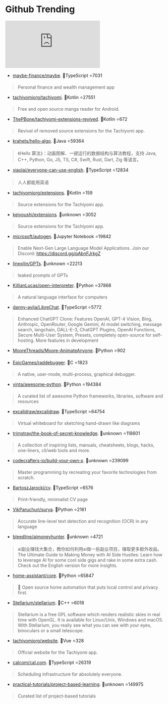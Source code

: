 # Github Trending 
 ![daily-bing](https://api.isoyu.com/bing_images.php) 
 - [maybe-finance/maybe](https://github.com/maybe-finance/maybe). 💪TypeScript ⭐7031 
 > Personal finance and wealth management app 
 - [tachiyomiorg/tachiyomi](https://github.com/tachiyomiorg/tachiyomi). 💪Kotlin ⭐27551 
 > Free and open source manga reader for Android. 
 - [ThePBone/tachiyomi-extensions-revived](https://github.com/ThePBone/tachiyomi-extensions-revived). 💪Kotlin ⭐672 
 > Revival of removed source extensions for the Tachiyomi app. 
 - [krahets/hello-algo](https://github.com/krahets/hello-algo). 💪Java ⭐59364 
 > 《Hello 算法》：动画图解、一键运行的数据结构与算法教程，支持 Java, C++, Python, Go, JS, TS, C#, Swift, Rust, Dart, Zig 等语言。 
 - [xiaolai/everyone-can-use-english](https://github.com/xiaolai/everyone-can-use-english). 💪TypeScript ⭐12834 
 > 人人都能用英语 
 - [tachiyomiorg/extensions](https://github.com/tachiyomiorg/extensions). 💪Kotlin ⭐159 
 > Source extensions for the Tachiyomi app. 
 - [keiyoushi/extensions](https://github.com/keiyoushi/extensions). 💪unknown ⭐3052 
 > Source extensions for the Tachiyomi app. 
 - [microsoft/autogen](https://github.com/microsoft/autogen). 💪Jupyter Notebook ⭐19842 
 > Enable Next-Gen Large Language Model Applications. Join our Discord: https://discord.gg/pAbnFJrkgZ 
 - [linexjlin/GPTs](https://github.com/linexjlin/GPTs). 💪unknown ⭐22213 
 > leaked prompts of GPTs 
 - [KillianLucas/open-interpreter](https://github.com/KillianLucas/open-interpreter). 💪Python ⭐37868 
 > A natural language interface for computers 
 - [danny-avila/LibreChat](https://github.com/danny-avila/LibreChat). 💪TypeScript ⭐5772 
 > Enhanced ChatGPT Clone: Features OpenAI, GPT-4 Vision, Bing, Anthropic, OpenRouter, Google Gemini, AI model switching, message search, langchain, DALL-E-3, ChatGPT Plugins, OpenAI Functions, Secure Multi-User System, Presets, completely open-source for self-hosting. More features in development 
 - [MooreThreads/Moore-AnimateAnyone](https://github.com/MooreThreads/Moore-AnimateAnyone). 💪Python ⭐902 
 >  
 - [EpicGames/raddebugger](https://github.com/EpicGames/raddebugger). 💪C ⭐1823 
 > A native, user-mode, multi-process, graphical debugger. 
 - [vinta/awesome-python](https://github.com/vinta/awesome-python). 💪Python ⭐194384 
 > A curated list of awesome Python frameworks, libraries, software and resources 
 - [excalidraw/excalidraw](https://github.com/excalidraw/excalidraw). 💪TypeScript ⭐64754 
 > Virtual whiteboard for sketching hand-drawn like diagrams 
 - [trimstray/the-book-of-secret-knowledge](https://github.com/trimstray/the-book-of-secret-knowledge). 💪unknown ⭐118601 
 > A collection of inspiring lists, manuals, cheatsheets, blogs, hacks, one-liners, cli/web tools and more. 
 - [codecrafters-io/build-your-own-x](https://github.com/codecrafters-io/build-your-own-x). 💪unknown ⭐239099 
 > Master programming by recreating your favorite technologies from scratch. 
 - [BartoszJarocki/cv](https://github.com/BartoszJarocki/cv). 💪TypeScript ⭐6576 
 > Print-friendly, minimalist CV page 
 - [VikParuchuri/surya](https://github.com/VikParuchuri/surya). 💪Python ⭐2161 
 > Accurate line-level text detection and recognition (OCR) in any language 
 - [bleedline/aimoneyhunter](https://github.com/bleedline/aimoneyhunter). 💪unknown ⭐4721 
 > ai副业赚钱大集合，教你如何利用ai做一些副业项目，赚取更多额外收益。The Ultimate Guide to Making Money with AI Side Hustles: Learn how to leverage AI for some cool side gigs and rake in some extra cash. Check out the English version for more insights. 
 - [home-assistant/core](https://github.com/home-assistant/core). 💪Python ⭐65847 
 > 🏡 Open source home automation that puts local control and privacy first. 
 - [Stellarium/stellarium](https://github.com/Stellarium/stellarium). 💪C++ ⭐6018 
 > Stellarium is a free GPL software which renders realistic skies in real time with OpenGL. It is available for Linux/Unix, Windows and macOS. With Stellarium, you really see what you can see with your eyes, binoculars or a small telescope. 
 - [tachiyomiorg/website](https://github.com/tachiyomiorg/website). 💪Vue ⭐328 
 > Official website for the Tachiyomi app. 
 - [calcom/cal.com](https://github.com/calcom/cal.com). 💪TypeScript ⭐26319 
 > Scheduling infrastructure for absolutely everyone. 
 - [practical-tutorials/project-based-learning](https://github.com/practical-tutorials/project-based-learning). 💪unknown ⭐149975 
 > Curated list of project-based tutorials 
 